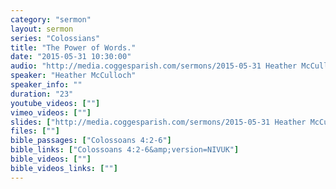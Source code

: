 ```yaml
---
category: "sermon"
layout: sermon
series: "Colossians"
title: "The Power of Words."
date: "2015-05-31 10:30:00"
audio: "http://media.coggesparish.com/sermons/2015-05-31 Heather McCulloch.mp3"
speaker: "Heather McCulloch"
speaker_info: ""
duration: "23"
youtube_videos: [""]
vimeo_videos: [""]
slides: ["http://media.coggesparish.com/sermons/2015-05-31 Heather McCulloch"]
files: [""]
bible_passages: ["Colossoans 4:2-6"]
bible_links: ["Colossoans 4:2-6&amp;version=NIVUK"]
bible_videos: [""]
bible_videos_links: [""]
---
```

